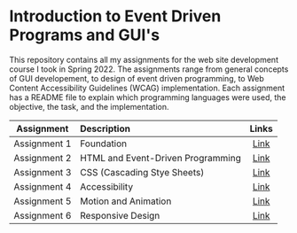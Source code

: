 # Introduction to Event Driven Programs and GUI's
This repository contains all my assignments for the web site development course I took in Spring 2022. The assignments range from general concepts of GUI developement, to design of event driven programming, to Web Content Accessibility Guidelines (WCAG) implementation. Each assignment has a README file to explain which programming languages were used, the objective, the task, and the implementation. 


| Assignment | Description | Links |
|:----------:|:-----------|:--------------------------------:|
| Assignment 1 | Foundation | [Link](./assignment_1/README.md) |
| Assignment 2 | HTML and Event-Driven Programming | [Link](./assignment_2/README.md) |
| Assignment 3 | CSS (Cascading Stye Sheets) | [Link](./assignment_3/README.md) |
| Assignment 4 | Accessibility | [Link](./assignment_4/README.md) |
| Assignment 5 | Motion and Animation | [Link](./assignment_5/README.md) |
| Assignment 6 | Responsive Design| [Link](./assignment_6/README.md) |
